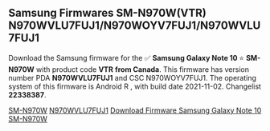 <h2>Samsung Firmwares SM-N970W(VTR) N970WVLU7FUJ1/N970WOYV7FUJ1/N970WVLU7FUJ1</h2>
Download the Samsung firmware for the ✅ <strong>Samsung Galaxy Note 10 </strong> ⭐ <strong>SM-N970W</strong> with product code <strong>VTR</strong> <strong> from Canada</strong>. This firmware has version number PDA <strong>N970WVLU7FUJ1</strong> and CSC N970WOYV7FUJ1. The operating system of this firmware is Android R , with build date 2021-11-02. Changelist <strong>22338387</strong>.


[SM-N970W](https://samfirm.shop/samsung/model/SM-N970W)
[N970WVLU7FUJ1](https://samfirm.shop/samsung/pda/N970WVLU7FUJ1)
[Download Firmware Samsung Galaxy Note 10 SM-N970W](https://samfirm.shop/samsung/firmware/470661)

